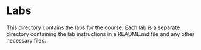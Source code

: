 # Labs

This directory contains the labs for the course. Each lab is a separate directory containing the lab instructions in a README.md file and any other necessary files.
